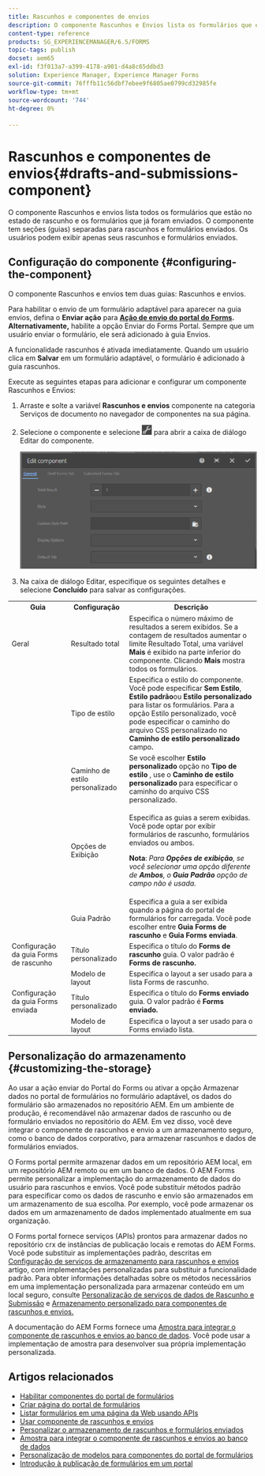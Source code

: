 ```yaml
---
title: Rascunhos e componentes de envios
description: O componente Rascunhos e Envios lista os formulários que estão no estado de rascunho e já foram enviados. É possível personalizar a aparência e o estilo do componente.
content-type: reference
products: SG_EXPERIENCEMANAGER/6.5/FORMS
topic-tags: publish
docset: aem65
exl-id: f3f013a7-a399-4178-a901-d4a8c65ddbd3
solution: Experience Manager, Experience Manager Forms
source-git-commit: 76fffb11c56dbf7ebee9f6805ae0799cd32985fe
workflow-type: tm+mt
source-wordcount: '744'
ht-degree: 0%

---
```


# Rascunhos e componentes de envios{#drafts-and-submissions-component}

O componente Rascunhos e envios lista todos os formulários que estão no estado de rascunho e os formulários que já foram enviados. O componente tem seções (guias) separadas para rascunhos e formulários enviados. Os usuários podem exibir apenas seus rascunhos e formulários enviados.

## Configuração do componente {#configuring-the-component}

O componente Rascunhos e envios tem duas guias: Rascunhos e envios.

Para habilitar o envio de um formulário adaptável para aparecer na guia envios, defina o **Enviar ação** para **[Ação de envio do portal do Forms](../../forms/using/configuring-submit-actions.md). Alternativamente,** habilite a opção Enviar do Forms Portal. Sempre que um usuário enviar o formulário, ele será adicionado à guia Envios.

A funcionalidade rascunhos é ativada imediatamente. Quando um usuário clica em **Salvar** em um formulário adaptável, o formulário é adicionado à guia rascunhos.

Execute as seguintes etapas para adicionar e configurar um componente Rascunhos e Envios:

1. Arraste e solte a variável **Rascunhos e envios** componente na categoria Serviços de documento no navegador de componentes na sua página.
1. Selecione o componente e selecione ![settings_icon](assets/settings_icon.png) para abrir a caixa de diálogo Editar do componente.

   ![Rascunhos e componente de envio](assets/drafts-submissions-edit.png)

1. Na caixa de diálogo Editar, especifique os seguintes detalhes e selecione **Concluído** para salvar as configurações.

<table>
 <tbody>
  <tr>
   <th>Guia</th>
   <th>Configuração</th>
   <th>Descrição</th>
  </tr>
  <tr>
   <td>Geral</td>
   <td>Resultado total</td>
   <td>Especifica o número máximo de resultados a serem exibidos. Se a contagem de resultados aumentar o limite Resultado Total, uma variável <strong>Mais </strong>é exibido na parte inferior do componente. Clicando <strong>Mais </strong>mostra todos os formulários. </td>
  </tr>
  <tr>
   <td> </td>
   <td>Tipo de estilo</td>
   <td>Especifica o estilo do componente. Você pode especificar <strong>Sem Estilo</strong>, <strong>Estilo padrão</strong>ou <strong>Estilo personalizado</strong> para listar os formulários. Para a opção Estilo personalizado, você pode especificar o caminho do arquivo CSS personalizado no <strong>Caminho de estilo personalizado </strong>campo<strong>.</strong></td>
  </tr>
  <tr>
   <td> </td>
   <td>Caminho de estilo personalizado</td>
   <td>Se você escolher <strong>Estilo personalizado</strong> opção no <strong>Tipo de estilo</strong> , use o <strong>Caminho de estilo personalizado</strong> para especificar o caminho do arquivo CSS personalizado. </td>
  </tr>
  <tr>
   <td> </td>
   <td>Opções de Exibição</td>
   <td><p>Especifica as guias a serem exibidas. Você pode optar por exibir formulários de rascunho, formulários enviados ou ambos. </p> <p><strong>Nota</strong>:<em> Para <strong>Opções de exibição</strong>, se você selecionar uma opção diferente de <strong>Ambos</strong>, o <strong>Guia Padrão</strong> opção de campo não é usada.</em></p> </td>
  </tr>
  <tr>
   <td> </td>
   <td>Guia Padrão</td>
   <td>Especifica a guia a ser exibida quando a página do portal de formulários for carregada. Você pode escolher entre <strong>Guia Forms de rascunho</strong> e <strong>Guia Forms enviada</strong>.</td>
  </tr>
  <tr>
   <td>Configuração da guia Forms de rascunho</td>
   <td>Título personalizado</td>
   <td>Especifica o título do <strong>Forms de rascunho</strong> guia. O valor padrão é <strong>Forms de rascunho.</strong></td>
  </tr>
  <tr>
   <td> </td>
   <td>Modelo de layout</td>
   <td>Especifica o layout a ser usado para a lista Forms de rascunho.</td>
  </tr>
  <tr>
   <td>Configuração da guia Forms enviada</td>
   <td>Título personalizado </td>
   <td>Especifica o título do <strong>Forms enviado </strong>guia. O valor padrão é <strong>Forms enviado.</strong></td>
  </tr>
  <tr>
   <td> </td>
   <td>Modelo de layout</td>
   <td>Especifica o layout a ser usado para o Forms enviado<strong> </strong>lista. </td>
  </tr>
 </tbody>
</table>

## Personalização do armazenamento {#customizing-the-storage}

Ao usar a ação enviar do Portal do Forms ou ativar a opção Armazenar dados no portal de formulários no formulário adaptável, os dados do formulário são armazenados no repositório AEM. Em um ambiente de produção, é recomendável não armazenar dados de rascunho ou de formulário enviados no repositório do AEM. Em vez disso, você deve integrar o componente de rascunhos e envio a um armazenamento seguro, como o banco de dados corporativo, para armazenar rascunhos e dados de formulários enviados.

O Forms portal permite armazenar dados em um repositório AEM local, em um repositório AEM remoto ou em um banco de dados. O AEM Forms permite personalizar a implementação do armazenamento de dados do usuário para rascunhos e envios. Você pode substituir métodos padrão para especificar como os dados de rascunho e envio são armazenados em um armazenamento de sua escolha. Por exemplo, você pode armazenar os dados em um armazenamento de dados implementado atualmente em sua organização.

O Forms portal fornece serviços (APIs) prontos para armazenar dados no repositório crx de instâncias de publicação locais e remotas do AEM Forms. Você pode substituir as implementações padrão, descritas em [Configuração de serviços de armazenamento para rascunhos e envios](/help/forms/using/configuring-draft-submission-storage.md) artigo, com implementações personalizadas para substituir a funcionalidade padrão. Para obter informações detalhadas sobre os métodos necessários em uma implementação personalizada para armazenar conteúdo em um local seguro, consulte [Personalização de serviços de dados de Rascunho e Submissão](/help/forms/using/custom-draft-submission-data-services.md) e [Armazenamento personalizado para componentes de rascunhos e envios.](/help/forms/using/adding-custom-storage-provider-forms.md)

A documentação do AEM Forms fornece uma [Amostra para integrar o componente de rascunhos e envios ao banco de dados](integrate-draft-submission-database.md). Você pode usar a implementação de amostra para desenvolver sua própria implementação personalizada.

## Artigos relacionados

* [Habilitar componentes do portal de formulários](/help/forms/using/enabling-forms-portal-components.md)
* [Criar página do portal de formulários](/help/forms/using/creating-form-portal-page.md)
* [Listar formulários em uma página da Web usando APIs](/help/forms/using/listing-forms-webpage-using-apis.md)
* [Usar componente de rascunhos e envios](/help/forms/using/draft-submission-component.md)
* [Personalizar o armazenamento de rascunhos e formulários enviados](/help/forms/using/draft-submission-component.md)
* [Amostra para integrar o componente de rascunhos e envios ao banco de dados](/help/forms/using/integrate-draft-submission-database.md)
* [Personalização de modelos para componentes do portal de formulários](/help/forms/using/customizing-templates-forms-portal-components.md)
* [Introdução à publicação de formulários em um portal](/help/forms/using/introduction-publishing-forms.md)
